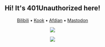 <h2 align="center">Hi! It's 401Unauthorized here!</h2>
<p align="center">
  <a href="https://4o1.to/bilibili" rel="me">Bilibili</a> •
  <a href="https://4o1.to/kook" rel="me">Kook</a> •
  <a href="https://4o1.to/afdian" rel="me">Afdian</a> •
  <a href="https://eihei.net/@YehowahLiu" rel="me">Mastodon</a>
</p>

<p align="center">
  <a href="https://4o1.to/afdian">
    <img src="https://cdn.jsdelivr.net/gh/401U/sponsors/sponsors.svg">
  </a>
</p>

<p align="center">
<picture>
<source
  srcset="https://github-readme-stats.vercel.app/api?username=401U&include_all_commits=true&count_private=true&show_icons=true&custom_title=Github%20stats&theme=codeSTACKr"
  media="(prefers-color-scheme: dark)"
/>
<source
  srcset="https://github-readme-stats.vercel.app/api?username=401U&include_all_commits=true&count_private=true&show_icons=true&custom_title=Github%20stats&theme=swift"
  media="(prefers-color-scheme: light), (prefers-color-scheme: no-preference)"
/>
<img src="https://github-readme-stats.vercel.app/api?username=401U&include_all_commits=true&count_private=true&show_icons=true&custom_title=Github%20stats&theme=swift" />
</picture>
</p>
